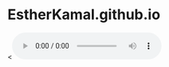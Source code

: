 # EstherKamal.github.io
<<audio controls>
  <source src="assets/audio/mysound.mp3" type="audio/mpeg">
  Your browser does not support the audio element.
</audio>
